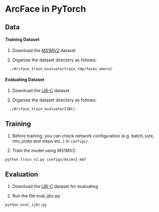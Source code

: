 # ArcFace in PyTorch

## Data
#### Training Dataset
1. Download the [MS1MV2](https://drive.google.com/file/d/1SXS4-Am3bsKSK615qbYdbA_FMVh3sAvR/view?usp=sharing) dataset

2. Organise the dataset directory as follows:

```Shell
  ./Arcface_train_evaluate/train_tmp/faces_emore/
```

#### Evaluating Dataset
1. Download the [IJB-C](https://drive.google.com/file/d/1XLfdI2Rr8TP-yD5HrV4NNjyc_NKMKPWP/view?usp=sharing) dataset

2. Organise the dataset directory as follows:

```Shell
  ./Arcface_train_evaluate/IJBC/
```

## Training

1. Before training, you can check network configuration (e.g. batch_size, min_sizes and steps etc..) in ``configs/``.

2. Train the model using MS1MV2:
  ```Shell
  python train_v2.py configs/ms1mv2_mbf
  ```


## Evaluation

1. Download the [IJB-C](https://drive.google.com/file/d/1XLfdI2Rr8TP-yD5HrV4NNjyc_NKMKPWP/view?usp=sharing) dataset for evaluating

2. Run the file eval_ijbc.py

```bash
python eval_ijbc.py

